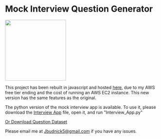 # Mock Interview Question Generator

<img src="https://blog.gurock.com/wp-content/uploads/2015/08/interview.png" style="height:200px;text-align: center:">

This project has been rebuilt in javascript and hosted [here](https://jbudnick.github.io/Mock_Interview_App), due to my AWS free tier ending and the cost of running an AWS EC2 instance. This new version has the same features as the original.

The python version of the mock interview app is available. To use it, please download the [Interview App](https://github.com/Jbudnick/Mock_Interview_App/archive/refs/heads/non-aws.zip) file, open it, and run "Interview_App.py"


[Or Download Question Dataset](https://raw.githubusercontent.com/Jbudnick/Mock_Interview_App/non-aws/questions.csv)

Please email me at Jbudnick5@gmail.com if you have any issues.